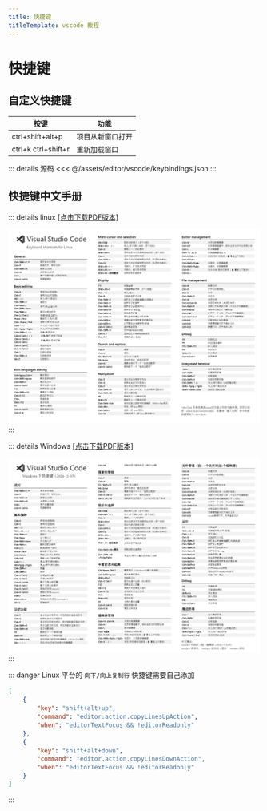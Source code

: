 ```yaml
---
title: 快捷键
titleTemplate: vscode 教程
---
```


# 快捷键

## 自定义快捷键

| 按键                | 功能             |
| ------------------- | ---------------- |
| ctrl+shift+alt+p    | 项目从新窗口打开 |
| ctrl+k ctrl+shift+r | 重新加载窗口     |

::: details 源码
<<< @/assets/editor/vscode/keybindings.json
:::

## 快捷键中文手册

::: details linux
[[点击下载PDF版本]](/assets/editor/vscode/keyboard-shortcuts-linux.pdf)

![Linux快捷键中文手册](/assets/editor/vscode/keyboard-shortcuts-linux.png)
:::

::: details Windows
[[点击下载PDF版本]](/assets/editor/vscode/keyboard-shortcuts-windows.pdf)

![Windows快捷键中文手册](/assets/editor/vscode/keyboard-shortcuts-windows.png)
:::

::: danger Linux 平台的 `向下/向上复制行` 快捷键需要自己添加

```json
[
    {
        "key": "shift+alt+up",
        "command": "editor.action.copyLinesUpAction",
        "when": "editorTextFocus && !editorReadonly"
    },
    {
        "key": "shift+alt+down",
        "command": "editor.action.copyLinesDownAction",
        "when": "editorTextFocus && !editorReadonly"
    }
]
```

:::
